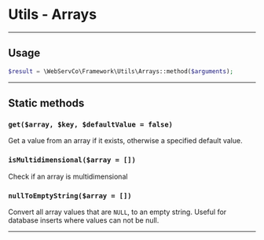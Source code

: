 # Utils - Arrays

---

## Usage

```php
$result = \WebServCo\Framework\Utils\Arrays::method($arguments);
```

---

## Static methods

### `get($array, $key, $defaultValue = false)`

Get a value from an array if it exists, otherwise a specified default value.

### `isMultidimensional($array = [])`

Check if an array is multidimensional

### `nullToEmptyString($array = [])`

Convert all array values that are `NULL`, to an empty string.
Useful for database inserts where values can not be null.

---
